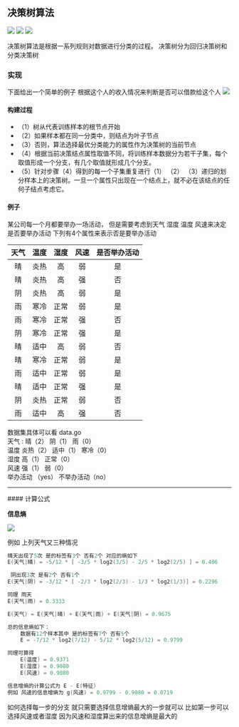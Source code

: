 ## 决策树算法
![](https://img.shields.io/badge/author-TheSevenSky-blue) ![](https://img.shields.io/badge/build-passing-yellow) ![](https://img.shields.io/badge/Release-Development-red)

决策树算法是根据一系列规则对数据进行分类的过程。
决策树分为回归决策树和分类决策树

### 实现

下面给出一个简单的例子 根据这个人的收入情况来判断是否可以借款给这个人
![](https://ss0.bdstatic.com/70cFvHSh_Q1YnxGkpoWK1HF6hhy/it/u=1597626145,3654585987&fm=26&gp=0.jpg)


#### 构建过程

- （1）树从代表训练样本的根节点开始
- （2）如果样本都在同一分类中，则结点为叶子节点
- （3）否则，算法选择最优分类能力的属性作为决策树的当前节点
- （4）根据当前决策结点属性取值不同，将训练样本数据分为若干子集，每个取值形成一个分支，有几个取值就形成几个分支。
- （5）针对步骤（4）得到的每一个子集重复进行（1） （2） （3）递归的划分样本上的决策树。一旦一个属性只出现在一个结点上，就不必在该结点的任何子结点考虑它。

#### 例子
 
 某公司每一个月都要举办一场活动， 但是需要考虑到天气 湿度 温度 风速来决定是否要举办活动
 下列有4个属性来表示否是要举办活动
 
 | 天气 | 温度 | 湿度 | 风速 | 是否举办活动 |
 | :------: | :------: | :------: | :------: | :------: | 
 | 晴 | 炎热 | 高 | 弱 | 是 |
 | 晴 | 炎热 | 高 | 强 | 否 |
 | 阴 | 炎热 | 高 | 弱 | 是 |
 | 雨 | 寒冷 | 正常 | 弱 | 是 |
 | 雨 | 寒冷 | 正常 | 强 | 否 |
 | 阴 | 寒冷 | 正常 | 强 | 是 |
 | 晴 | 适中 | 高 | 弱 | 否 |
 | 晴 | 寒冷 | 正常 | 弱 | 是 |
 | 雨 | 适中 | 正常 | 弱 | 是 |
 | 晴 | 适中 | 正常 | 强 | 是 |
 | 阴 | 炎热 | 正常 | 弱 | 否 |
 | 雨 | 适中 | 高 | 强 | 否 |

数据集具体可以看 data.go<br/>
天气 : 晴（2） 阴（1） 雨（0）<br/>
温度 炎热（2） 适中（1） 寒冷（0）<br/>
湿度 高（1） 正常（0）<br/>
风速 强（1） 弱（0）<br/>
举办活动 （yes） 不举办活动（no）<br/>

<hr/>
#### 计算公式

**信息熵**

![](https://pic2.zhimg.com/v2-5b13d6faf786046b39f2d99fb0ed43a3_1440w.jpg?source=172ae18b)

例如 上列天气又三种情况

```go
晴天出现了5次 是的标签有3个 否有2个 对应的熵如下
E(天气|晴) = -5/12 * [ -3/5 * log2(3/5) - 2/5 * log2(2/5) ] = 0.406

 阴出现3次 是有2个 否有1个
E(天气|阴) = -3/12 * [ -2/3 * log2(2/3) - 1/3 * log2(1/3)] = 0.2296

同理 雨天
E(天气|雨) = 0.3333

E(天气) = E(天气|晴) + E(天气|雨) + E(天气|阴) = 0.9675

总的信息熵如下：
    数据有12个样本其中 是的标签有7个 否有5个
    E = -7/12 * log2(7/12) - 5/12 * log2(5/12) = 0.9799

同理可算得
    E(温度) = 0.9371
    E(湿度) = 0.9080
    E(风速) = 0.9080

信息增熵的计算公式为 E - E(特征)
例如 风速的信息增熵为 g(风速) = 0.9799 - 0.9080 = 0.0719


```
如何选择每一步的分支 就只需要选择信息增熵最大的一步就可以
比如第一步可以选择风速或者湿度
因为风速和湿度算出来的信息增熵是最大的